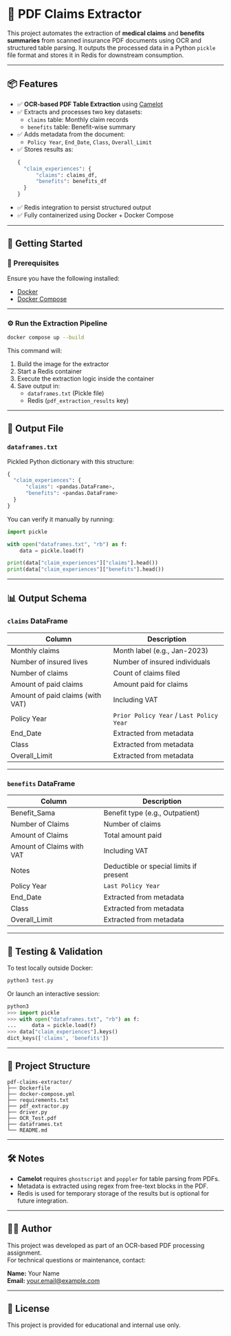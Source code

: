 # 🧾 PDF Claims Extractor

This project automates the extraction of **medical claims** and **benefits summaries** from scanned insurance PDF documents using OCR and structured table parsing. It outputs the processed data in a Python `pickle` file format and stores it in Redis for downstream consumption.

---

## 📦 Features

- ✅ **OCR-based PDF Table Extraction** using [Camelot](https://camelot-py.readthedocs.io/)
- ✅ Extracts and processes two key datasets:
  - `claims` table: Monthly claim records
  - `benefits` table: Benefit-wise summary
- ✅ Adds metadata from the document:
  - `Policy Year`, `End_Date`, `Class`, `Overall_Limit`
- ✅ Stores results as:
  ```python
  {
    "claim_experiences": {
        "claims": claims_df,
        "benefits": benefits_df
    }
  }
  ```
- ✅ Redis integration to persist structured output
- ✅ Fully containerized using Docker + Docker Compose

---

## 🚀 Getting Started

### 🔧 Prerequisites

Ensure you have the following installed:

- [Docker](https://www.docker.com/)
- [Docker Compose](https://docs.docker.com/compose/)

---

### ⚙️ Run the Extraction Pipeline

```bash
docker compose up --build
```

This command will:

1. Build the image for the extractor
2. Start a Redis container
3. Execute the extraction logic inside the container
4. Save output in:
   - `dataframes.txt` (Pickle file)
   - Redis (`pdf_extraction_results` key)

---

## 📁 Output File

### `dataframes.txt`

Pickled Python dictionary with this structure:

```python
{
  "claim_experiences": {
      "claims": <pandas.DataFrame>,
      "benefits": <pandas.DataFrame>
  }
}
```

You can verify it manually by running:

```python
import pickle

with open("dataframes.txt", "rb") as f:
    data = pickle.load(f)

print(data["claim_experiences"]["claims"].head())
print(data["claim_experiences"]["benefits"].head())
```

---

## 📊 Output Schema

### `claims` DataFrame

| Column                         | Description                            |
|--------------------------------|----------------------------------------|
| Monthly claims                 | Month label (e.g., Jan-2023)           |
| Number of insured lives        | Number of insured individuals          |
| Number of claims               | Count of claims filed                  |
| Amount of paid claims          | Amount paid for claims                 |
| Amount of paid claims (with VAT) | Including VAT                       |
| Policy Year                    | `Prior Policy Year` / `Last Policy Year` |
| End_Date                       | Extracted from metadata                |
| Class                          | Extracted from metadata                |
| Overall_Limit                  | Extracted from metadata                |

---

### `benefits` DataFrame

| Column                       | Description                             |
|------------------------------|-----------------------------------------|
| Benefit_Sama                 | Benefit type (e.g., Outpatient)         |
| Number of Claims             | Number of claims                        |
| Amount of Claims             | Total amount paid                       |
| Amount of Claims with VAT    | Including VAT                           |
| Notes                        | Deductible or special limits if present |
| Policy Year                  | `Last Policy Year`                      |
| End_Date                     | Extracted from metadata                 |
| Class                        | Extracted from metadata                 |
| Overall_Limit                | Extracted from metadata                 |

---

## 🧪 Testing & Validation

To test locally outside Docker:

```bash
python3 test.py
```

Or launch an interactive session:

```python
python3
>>> import pickle
>>> with open("dataframes.txt", "rb") as f:
...     data = pickle.load(f)
>>> data["claim_experiences"].keys()
dict_keys(['claims', 'benefits'])
```

---

## 📂 Project Structure

```
pdf-claims-extractor/
├── Dockerfile
├── docker-compose.yml
├── requirements.txt
├── pdf_extractor.py
├── driver.py
├── OCR_Test.pdf
├── dataframes.txt
└── README.md
```

---

## 🛠️ Notes

- **Camelot** requires `ghostscript` and `poppler` for table parsing from PDFs.
- Metadata is extracted using regex from free-text blocks in the PDF.
- Redis is used for temporary storage of the results but is optional for future integration.

---

## 👨‍💻 Author

This project was developed as part of an OCR-based PDF processing assignment.  
For technical questions or maintenance, contact:

**Name:** Your Name  
**Email:** your.email@example.com

---

## 📜 License

This project is provided for educational and internal use only.